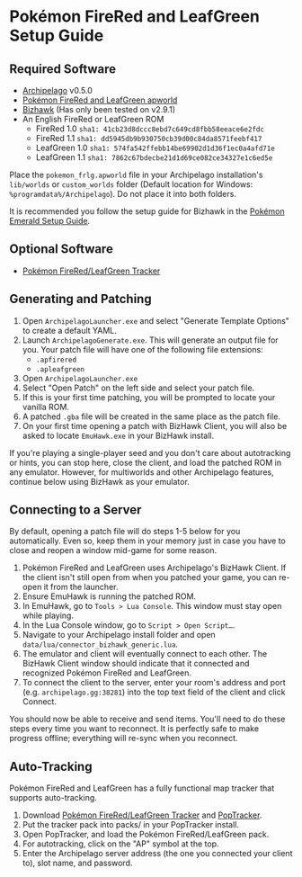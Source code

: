 # Pokémon FireRed and LeafGreen Setup Guide

## Required Software

* [Archipelago](https://github.com/ArchipelagoMW/Archipelago/releases) v0.5.0
* [Pokémon FireRed and LeafGreen apworld](https://github.com/vyneras/Archipelago/releases/latest)
* [Bizhawk](https://tasvideos.org/BizHawk/ReleaseHistory) (Has only been tested on v2.9.1)
* An English FireRed or LeafGreen ROM
  * FireRed 1.0 `sha1: 41cb23d8dccc8ebd7c649cd8fbb58eeace6e2fdc`
  * FireRed 1.1 `sha1: dd5945db9b930750cb39d00c84da8571feebf417`
  * LeafGreen 1.0 `sha1: 574fa542ffebb14be69902d1d36f1ec0a4afd71e`
  * LeafGreen 1.1 `sha1: 7862c67bdecbe21d1d69ce082ce34327e1c6ed5e`

 Place the `pokemon_frlg.apworld` file in your Archipelago installation's `lib/worlds` or `custom_worlds` folder (Default location for Windows: `%programdata%/Archipelago`). Do not place it into both folders.

It is recommended you follow the setup guide for Bizhawk in the [Pokémon Emerald Setup Guide](https://archipelago.gg/tutorial/Pokemon%20Emerald/setup/en#configuring-bizhawk).

## Optional Software

- [Pokémon FireRed/LeafGreen Tracker](https://github.com/vyneras/pokemon-frlg-tracker/releases/latest)

## Generating and Patching

1. Open `ArchipelagoLauncher.exe` and select "Generate Template Options" to create a default YAML.
2. Launch `ArchipelagoGenerate.exe`. This will generate an output file for you. Your patch file will have one of the following file extensions:
   * `.apfirered`
   * `.apleafgreen`
3. Open `ArchipelagoLauncher.exe`
4. Select "Open Patch" on the left side and select your patch file.
5. If this is your first time patching, you will be prompted to locate your vanilla ROM.
6. A patched `.gba` file will be created in the same place as the patch file.
7. On your first time opening a patch with BizHawk Client, you will also be asked to locate `EmuHawk.exe` in your
BizHawk install.

If you're playing a single-player seed and you don't care about autotracking or hints, you can stop here, close the
client, and load the patched ROM in any emulator. However, for multiworlds and other Archipelago features, continue
below using BizHawk as your emulator.

## Connecting to a Server

By default, opening a patch file will do steps 1-5 below for you automatically. Even so, keep them in your memory just
in case you have to close and reopen a window mid-game for some reason.

1. Pokémon FireRed and LeafGreen uses Archipelago's BizHawk Client. If the client isn't still open from when you patched your game,
you can re-open it from the launcher.
2. Ensure EmuHawk is running the patched ROM.
3. In EmuHawk, go to `Tools > Lua Console`. This window must stay open while playing.
4. In the Lua Console window, go to `Script > Open Script…`.
5. Navigate to your Archipelago install folder and open `data/lua/connector_bizhawk_generic.lua`.
6. The emulator and client will eventually connect to each other. The BizHawk Client window should indicate that it
connected and recognized Pokémon FireRed and LeafGreen.
7. To connect the client to the server, enter your room's address and port (e.g. `archipelago.gg:38281`) into the
top text field of the client and click Connect.

You should now be able to receive and send items. You'll need to do these steps every time you want to reconnect. It is
perfectly safe to make progress offline; everything will re-sync when you reconnect.

## Auto-Tracking

Pokémon FireRed and LeafGreen has a fully functional map tracker that supports auto-tracking.

1. Download [Pokémon FireRed/LeafGreen Tracker](https://github.com/vyneras/pokemon-frlg-tracker/releases/latest) and
[PopTracker](https://github.com/black-sliver/PopTracker/releases).
2. Put the tracker pack into packs/ in your PopTracker install.
3. Open PopTracker, and load the Pokémon FireRed/LeafGreen pack.
4. For autotracking, click on the "AP" symbol at the top.
5. Enter the Archipelago server address (the one you connected your client to), slot name, and password.